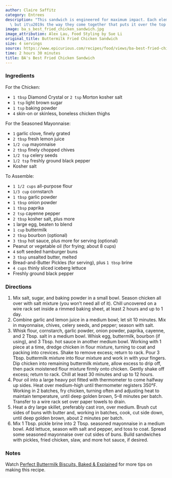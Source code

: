 ```yaml
---
author: Claire Saffitz
category: Entrees
description: "This sandwich is engineered for maximum impact. Each element is awesome,\
  \ but it\u2019s the way they come together that puts it over the top. Mmmmm, yeah."
image: ba_s_best_fried_chicken_sandwich.jpg
image_attribution: Alex Lau, Food Styling by Sue Li
original_title: Buttermilk Fried Chicken Sandwich
size: 4 servings
source: https://www.epicurious.com/recipes/food/views/ba-best-fried-chicken-sandwich
time: 2 hours 30 minutes
title: BA's Best Fried Chicken Sandwich
---
```

### Ingredients

For the Chicken:

* `1 tbsp` Diamond Crystal or `2 tsp` Morton kosher salt
* `1 tsp` light brown sugar
* `1 tsp` baking powder
* `4` skin-on or skinless, boneless chicken thighs

For the Seasoned Mayonnaise:

* `1` garlic clove, finely grated
* `2 tbsp` fresh lemon juice
* `1/2 cup` mayonnaise
* `2 tbsp` finely chopped chives
* `1/2 tsp` celery seeds
* `1/2 tsp` freshly ground black pepper
* Kosher salt

To Assemble:

* `1 1/2 cups` all-purpose flour
* `1/3 cup` cornstarch
* `1 tbsp` garlic powder
* `1 tbsp` onion powder
* `1 tbsp` paprika
* `2 tsp` cayenne pepper
* `2 tbsp` kosher salt, plus more
* `1` large egg, beaten to blend
* `1 cup` buttermilk
* `2 tbsp` bourbon (optional)
* `3 tbsp` hot sauce, plus more for serving (optional)
* Peanut or vegetable oil (for frying; about 8 cups)
* `4` soft seeded hamburger buns
* `3 tbsp` unsalted butter, melted
* Bread-and-Butter Pickles (for serving), plus `1 tbsp` brine
* `4 cups` thinly sliced iceberg lettuce
* Freshly ground black pepper

### Directions

1. Mix salt, sugar, and baking powder in a small bowl. Season chicken all over with salt mixture (you won’t need all of it). Chill uncovered on a wire rack set inside a rimmed baking sheet, at least 2 hours and up to 1 day.
2. Combine garlic and lemon juice in a medium bowl; let sit 10 minutes. Mix in mayonnaise, chives, celery seeds, and pepper; season with salt.
3. Whisk flour, cornstarch, garlic powder, onion powder, paprika, cayenne, and 2 Tbsp. salt in a medium bowl. Whisk egg, buttermilk, bourbon (if using), and 3 Tbsp. hot sauce in another medium bowl. Working with 1 piece at a time, dredge chicken in flour mixture, turning to coat and packing into crevices. Shake to remove excess; return to rack. Pour 3 Tbsp. buttermilk mixture into flour mixture and work in with your fingers. Dip chicken into remaining buttermilk mixture, allow excess to drip off, then pack moistened flour mixture firmly onto chicken. Gently shake off excess; return to rack. Chill at least 30 minutes and up to 12 hours.
4. Pour oil into a large heavy pot fitted with thermometer to come halfway up sides. Heat over medium-high until thermometer registers 350°F. Working in 2 batches, fry chicken, turning often and adjusting heat to maintain temperature, until deep golden brown, 5–8 minutes per batch. Transfer to a wire rack set over paper towels to drain.
5. Heat a dry large skillet, preferably cast iron, over medium. Brush cut sides of buns with butter and, working in batches, cook, cut side down, until deep golden brown, about 2 minutes per batch.
6. Mix 1 Tbsp. pickle brine into 2 Tbsp. seasoned mayonnaise in a medium bowl. Add lettuce, season with salt and pepper, and toss to coat. Spread some seasoned mayonnaise over cut sides of buns. Build sandwiches with pickles, fried chicken, slaw, and more hot sauce, if desired.

### Notes

Watch [Perfect Buttermilk Biscuits, Baked & Explained](https://www.epicurious.com/video/watch/perfect-buttermilk-biscuits-baked-and-explained) for more tips on making this recipe.